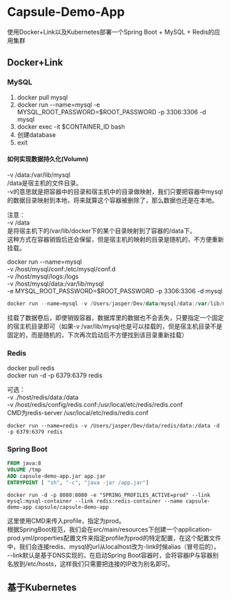 # Capsule-Demo-App
使用Docker+Link以及Kubernetes部署一个Spring Boot + MySQL + Redis的应用集群
## Docker+Link
### MySQL
1. docker pull mysql
1. docker run --name=mysql -e MYSQL_ROOT_PASSWORD=$ROOT_PASSWORD -p 3306:3306 -d mysql
1. docker exec -it $CONTAINER_ID bash
1. 创建database
1. exit
#### 如何实现数据持久化(Volumn)
-v /data:/var/lib/mysql<br />/data是宿主机的文件目录。<br />-v的意思就是把容器中的目录和宿主机中的目录做映射，我们只要把容器中mysql的数据目录映射到本地，将来就算这个容器被删除了，那么数据也还是在本地。

注意：<br />-v /data<br />是将宿主机下的/var/lib/docker下的某个目录映射到了容器的/data下。<br />这种方式在容器销毁后还会保留，但是宿主机的映射的目录是随机的，不方便重新挂载。

docker run --name=mysql<br />-v /host/mysql/conf:/etc/mysql/conf.d<br />-v /host/mysql/logs:/logs<br />-v /host/mysql/data:/var/lib/mysql<br />-e MYSQL_ROOT_PASSWORD=$ROOT_PASSWORD -p 3306:3306 -d mysql

```powershell
docker run --name=mysql -v /Users/jasper/Dev/data/mysql/data:/var/lib/mysql -v /Users/jasper/Dev/data/mysql/logs:/logs -e MYSQL_ROOT_PASSWORD=123456 -p 3306:3306 -d mysql
```
挂载了数据卷后，即使销毁容器，数据库里的数据也不会丢失，只要指定一个固定的宿主机目录即可（如果-v /var/lib/mysql也是可以挂载的，但是宿主机目录不是固定的，而是随机的，下次再次启动后不方便找到该目录重新挂载）

### Redis
docker pull redis<br />docker run -d -p 6379:6379 redis

可选：<br />-v ./host/redis/data:/data<br />-v /host/redis/config/redis.conf:/usr/local/etc/redis/redis.conf<br />CMD为redis-server /usr/local/etc/redis/redis.conf<br />
```shell
docker run --name=redis -v /Users/jasper/Dev/data/redis/data:/data -d -p 6379:6379 redis
```

### Spring Boot

```dockerfile
FROM java:8
VOLUME /tmp
ADD capsule-demo-app.jar app.jar
ENTRYPOINT [ "sh", "-c", "java -jar /app.jar"]
```

```shell
docker run -d -p 8080:8080 -e "SPRING_PROFILES_ACTIVE=prod" --link mysql:mysql-container --link redis:redis-container --name capsule-demo-app capsule/capsule-demo-app
```
这里使用CMD来传入profile，指定为prod。<br />根据SpringBoot规范，我们会在src/main/resources下创建一个application-prod.yml/properties配置文件来指定profile为prod的特定配置，在这个配置文件中，我们会连接redis、mysql的url从localhost改为-link时候alias（冒号后的）。<br />--link默认是基于DNS实现的，在启动Spring Boot容器时，会将容器IP与容器别名放到/etc/hosts，这样我们只需要把连接的IP改为别名即可。

## 基于Kubernetes

